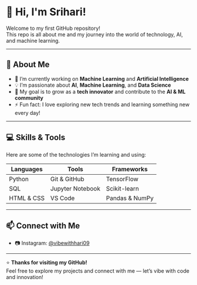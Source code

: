# 👋 Hi, I'm Srihari!

Welcome to my first GitHub repository!  
This repo is all about me and my journey into the world of technology, AI, and machine learning.

---

## 🚀 About Me
- 🌱 I’m currently working on **Machine Learning** and **Artificial Intelligence**
- 💡 I’m passionate about **AI**, **Machine Learning**, and **Data Science**
- 🎯 My goal is to grow as a **tech innovator** and contribute to the **AI & ML community**
- ⚡ Fun fact: I love exploring new tech trends and learning something new every day!

---

## 💻 Skills & Tools
Here are some of the technologies I’m learning and using:

| Languages | Tools | Frameworks |
|------------|-------|-------------|
| Python | Git & GitHub | TensorFlow |
| SQL | Jupyter Notebook | Scikit-learn |
| HTML & CSS | VS Code | Pandas & NumPy |

---

## 📫 Connect with Me
- 📷 Instagram: [@vibewithhari09](https://instagram.com/vibewithhari09)

---

⭐ **Thanks for visiting my GitHub!**  
Feel free to explore my projects and connect with me — let’s vibe with code and innovation!
